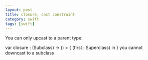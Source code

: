 ```yaml
---
layout: post
title: closure, cast constraint
category: swift
tags: [swift]
---
```


You can only upcast to a parent type:

var closure : (Subclass) -> () = {
    (first : Superclass) in
}
you cannot downcast to a subclass
